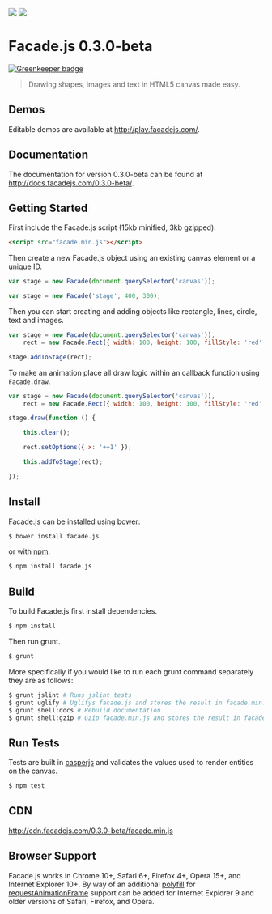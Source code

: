 [![](https://api.travis-ci.org/facadejs/Facade.js.svg)](https://travis-ci.org/facadejs/Facade.js) [![](https://david-dm.org/facadejs/Facade.js/dev-status.svg)](https://david-dm.org/facadejs/Facade.js/#info=devDependencies)

# Facade.js 0.3.0-beta

[![Greenkeeper badge](https://badges.greenkeeper.io/facadejs/Facade.js.svg)](https://greenkeeper.io/)

> Drawing shapes, images and text in HTML5 canvas made easy.

## Demos

Editable demos are available at <http://play.facadejs.com/>.

## Documentation

The documentation for version 0.3.0-beta can be found at <http://docs.facadejs.com/0.3.0-beta/>.

## Getting Started

First include the Facade.js script (15kb minified, 3kb gzipped):

```html
<script src="facade.min.js"></script>
```

Then create a new Facade.js object using an existing canvas element or a unique ID.

```javascript
var stage = new Facade(document.querySelector('canvas'));
```

```javascript
var stage = new Facade('stage', 400, 300);
```

Then you can start creating and adding objects like rectangle, lines, circle, text and images.

```javascript
var stage = new Facade(document.querySelector('canvas')),
    rect = new Facade.Rect({ width: 100, height: 100, fillStyle: 'red' });

stage.addToStage(rect);
```

To make an animation place all draw logic within an callback function using `Facade.draw`.

```javascript
var stage = new Facade(document.querySelector('canvas')),
    rect = new Facade.Rect({ width: 100, height: 100, fillStyle: 'red' });

stage.draw(function () {

    this.clear();

    rect.setOptions({ x: '+=1' });

    this.addToStage(rect);

});
```

## Install

Facade.js can be installed using [bower](http://bower.io):

```bash
$ bower install facade.js
```

or with [npm](https://www.npmjs.org):

```bash
$ npm install facade.js
```

## Build

To build Facade.js first install dependencies.

```bash
$ npm install
```

Then run grunt.

```bash
$ grunt
```

More specifically if you would like to run each grunt command separately they are as follows:

```bash
$ grunt jslint # Runs jslint tests
$ grunt uglify # Uglifys facade.js and stores the result in facade.min.js
$ grunt shell:docs # Rebuild documentation
$ grunt shell:gzip # Gzip facade.min.js and stores the result in facade.min.js.gzip
```

## Run Tests

Tests are built in [casperjs](http://casperjs.org/) and validates the values used to render entities on the canvas.

```bash
$ npm test
```

## CDN

<http://cdn.facadejs.com/0.3.0-beta/facade.min.js>

## Browser Support

Facade.js works in Chrome 10+, Safari 6+, Firefox 4+, Opera 15+, and Internet Explorer 10+. By way of an additional [polyfill](https://gist.github.com/paulirish/1579671) for [requestAnimationFrame](https://developer.mozilla.org/en-US/docs/DOM/window.requestAnimationFrame) support can be added for Internet Explorer 9 and older versions of Safari, Firefox, and Opera.
